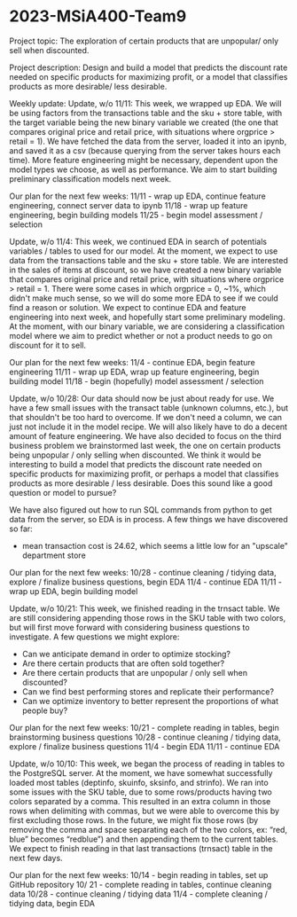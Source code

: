 # 2023-MSiA400-Team9

Project topic: 
The exploration of certain products that are unpopular/ only sell when discounted.

Project description:
Design and build a model that predicts the discount rate needed on specific products for maximizing profit, 
or a model that classifies products as more desirable/ less desirable. 

Weekly update:
Update, w/o 11/11:
This week, we wrapped up EDA. We will be using factors from the transactions table and the sku + store table, 
with the target variable being the new binary variable we created (the one that compares original price and retail price, 
with situations where orgprice > retail = 1). We have fetched the data from the server, loaded it into an ipynb, 
and saved it as a csv (because querying from the server takes hours each time).
More feature engineering might be necessary, dependent upon the model types we choose, as well as performance. We aim to start building preliminary classification models next week.

Our plan for the next few weeks:
11/11 - wrap up EDA, continue feature engineering, connect server data to ipynb
11/18 - wrap up feature engineering, begin building models
11/25 - begin model assessment / selection

Update, w/o 11/4:
This week, we continued EDA in search of potentials variables / tables to used for our model. 
At the moment, we expect to use data from the transactions table and the sku + store table. 
We are interested in the sales of items at discount, so we have created a new binary variable that compares original 
price and retail price, with situations where orgprice > retail = 1. 
There were some cases in which orgprice = 0, ~1%, which didn't make much sense, so we will do some more EDA to see if we could find a reason or solution.
We expect to continue EDA and feature engineering into next week, and hopefully start some preliminary modeling. 
At the moment, with our binary variable, we are considering a classification model where we aim to predict whether or not 
a product needs to go on discount for it to sell.

Our plan for the next few weeks:
11/4 - continue EDA, begin feature engineering
11/11 - wrap up EDA, wrap up feature engineering, begin building model
11/18 - begin (hopefully) model assessment / selection

Update, w/o 10/28:
Our data should now be just about ready for use. 
We have a few small issues with the transact table (unknown columns, etc.), but that shouldn't be too hard to overcome. 
If we don't need a column, we can just not include it in the model recipe. We will also likely have to do a decent amount of feature engineering.
We have also decided to focus on the third business problem we brainstormed last week, the one on certain products being unpopular / only selling when discounted. 
We think it would be interesting to build a model that predicts the discount rate needed on specific products 
for maximizing profit, or perhaps a model that classifies products as more desirable / less desirable. 
Does this sound like a good question or model to pursue?

We have also figured out how to run SQL commands from python to get data from the server, so EDA is in process. 
A few things we have discovered so far:
   + mean transaction cost is 24.62, which seems a little low for an "upscale" department store
   
Our plan for the next few weeks:
10/28 - continue cleaning / tidying data, explore / finalize business questions, begin EDA
11/4 - continue EDA
11/11 - wrap up EDA, begin building model

Update, w/o 10/21:
This week, we finished reading in the trnsact table. We are still considering appending those rows in the SKU table with two colors, 
but will first move forward with considering business questions to investigate. A few questions we might explore:
   + Can we anticipate demand in order to optimize stocking?
   + Are there certain products that are often sold together?
   + Are there certain products that are unpopular / only sell when discounted?
   + Can we find best performing stores and replicate their performance?
   + Can we optimize inventory to better represent the proportions of what people buy?
   
Our plan for the next few weeks:
10/21 - complete reading in tables, begin brainstorming business questions
10/28 - continue cleaning / tidying data, explore / finalize business questions
11/4 - begin EDA
11/11 - continue EDA

Update, w/o 10/10:
This week, we began the process of reading in tables to the PostgreSQL server. At the moment, we have 
somewhat successfully loaded most tables (deptinfo, skuinfo, sksinfo, and strinfo). We ran into some issues with the SKU table, 
due to some rows/products having two colors separated by a comma. This resulted in an extra column in those rows when delimiting with commas, 
but we were able to overcome this by first excluding those rows. In the future, we might fix those rows (by removing the comma and space separating each of the two colors, ex: “red, blue” becomes “redblue”) and then appending them to the current tables. We expect to finish reading in that last transactions (trnsact) table in the next few days.

Our plan for the next few weeks:
10/14 - begin reading in tables, set up GitHub repository
10/ 21 - complete reading in tables, continue cleaning data
10/28 - continue cleaning / tidying data
11/4 - complete cleaning / tidying data, begin EDA



